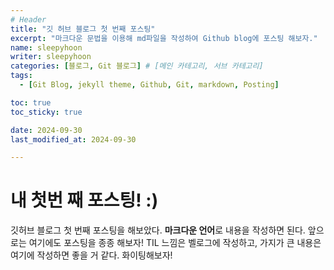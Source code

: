 ```yaml
---
# Header
title: "깃 허브 블로그 첫 번째 포스팅"
excerpt: "마크다운 문법을 이용해 md파일을 작성하여 Github blog에 포스팅 해보자."
name: sleepyhoon
writer: sleepyhoon
categories: [블로그, Git 블로그] # [메인 카테고리, 서브 카테고리]
tags:
  - [Git Blog, jekyll theme, Github, Git, markdown, Posting]

toc: true
toc_sticky: true

date: 2024-09-30
last_modified_at: 2024-09-30

---
```


# 내 첫번 째 포스팅! :)
깃허브 블로그 첫 번째 포스팅을 해보았다. **마크다운 언어**로 내용을 작성하면 된다.
앞으로는 여기에도 포스팅을 종종 해보자!
TIL 느낌은 벨로그에 작성하고, 가지가 큰 내용은 여기에 작성하면 좋을 거 같다.
화이팅해보자!
